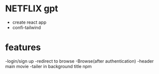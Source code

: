 # NETFLIX gpt
- create react app
- confi-tailwind
   
# features
-login/sign up
-redirect to browse
-Browse(after authentication)
-header
main movie
-tailer in background
title
npm